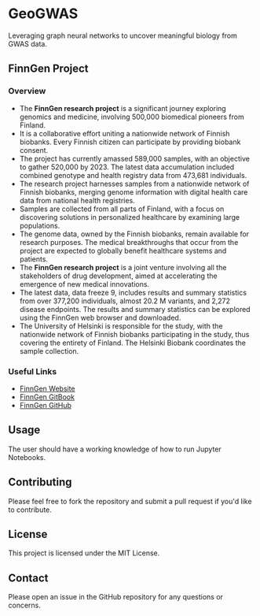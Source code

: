 # GeoGWAS

Leveraging graph neural networks to uncover meaningful biology from GWAS data.

## FinnGen Project

### Overview 
- The **FinnGen research project** is a significant journey exploring genomics and medicine, involving 500,000 biomedical pioneers from Finland.
- It is a collaborative effort uniting a nationwide network of Finnish biobanks. Every Finnish citizen can participate by providing biobank consent.
- The project has currently amassed 589,000 samples, with an objective to gather 520,000 by 2023. The latest data accumulation included combined genotype and health registry data from 473,681 individuals.
- The research project harnesses samples from a nationwide network of Finnish biobanks, merging genome information with digital health care data from national health registries.
- Samples are collected from all parts of Finland, with a focus on discovering solutions in personalized healthcare by examining large populations. 
- The genome data, owned by the Finnish biobanks, remain available for research purposes. The medical breakthroughs that occur from the project are expected to globally benefit healthcare systems and patients.
- The **FinnGen research project** is a joint venture involving all the stakeholders of drug development, aimed at accelerating the emergence of new medical innovations.
- The latest data, data freeze 9, includes results and summary statistics from over 377,200 individuals, almost 20.2 M variants, and 2,272 disease endpoints. The results and summary statistics can be explored using the FinnGen web browser and downloaded.
- The University of Helsinki is responsible for the study, with the nationwide network of Finnish biobanks participating in the study, thus covering the entirety of Finland. The Helsinki Biobank coordinates the sample collection.

### Useful Links
- [FinnGen Website](https://www.finngen.fi/en)
- [FinnGen GitBook](https://finngen.gitbook.io/documentation/)
- [FinnGen GitHub](https://github.com/FINNGEN/)

## Usage

The user should have a working knowledge of how to run Jupyter Notebooks.

## Contributing

Please feel free to fork the repository and submit a pull request if you'd like to contribute.

## License

This project is licensed under the MIT License.

## Contact

Please open an issue in the GitHub repository for any questions or concerns.
